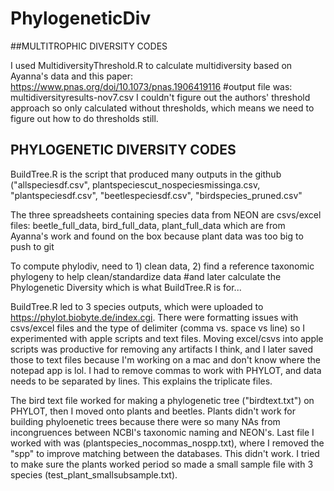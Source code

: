 # PhylogeneticDiv

##MULTITROPHIC DIVERSITY CODES

I used MultidiversityThreshold.R to calculate multidiversity based on Ayanna's data and this paper: https://www.pnas.org/doi/10.1073/pnas.1906419116
#output file was: multidiversityresults-nov7.csv
I couldn't figure out the authors' threshold approach so only calculated without thresholds, which means we need to figure out how to do thresholds still.

## PHYLOGENETIC DIVERSITY CODES
BuildTree.R is the script that produced many outputs in the github ("allspeciesdf.csv", plantspeciescut_nospeciesmissinga.csv, 
"plantspeciesdf.csv", "beetlespeciesdf.csv", "birdspecies_pruned.csv"

The three spreadsheets containing species data from NEON are csvs/excel files: beetle_full_data, bird_full_data, plant_full_data 
which are from Ayanna's work and found on the box because plant data was too big to push to git

To compute phylodiv, need to 1) clean data, 2) find a reference taxonomic phylogeny to help clean/standardize data 
#and later calculate the Phylogenetic Diversity which is what BuildTree.R is for...

BuildTree.R led to 3 species outputs, which were uploaded to  https://phylot.biobyte.de/index.cgi. There were formatting issues
with csvs/excel files and the type of delimiter (comma vs. space vs line) so I experimented with apple scripts and text files.
Moving excel/csvs into apple scripts was productive for removing any artifacts I think, and I later saved those to text files because
I'm working on a mac and don't know where the notepad app is lol. I had to remove commas to work with PHYLOT, 
and data needs to be separated by lines. This explains the triplicate files.

The bird text file worked for making a phylogenetic tree ("birdtext.txt") on PHYLOT, then I moved onto plants and beetles. Plants didn't work for building 
phyloenetic trees because there were so many NAs from incongruences between NCBI's taxonomic naming and NEON's. Last file I worked with was 
(plantspecies_nocommas_nospp.txt),
where I removed the "spp" to improve matching between the databases. This didn't work. I tried to make sure the plants worked period so made a small 
sample file with 3 species (test_plant_smallsubsample.txt).
